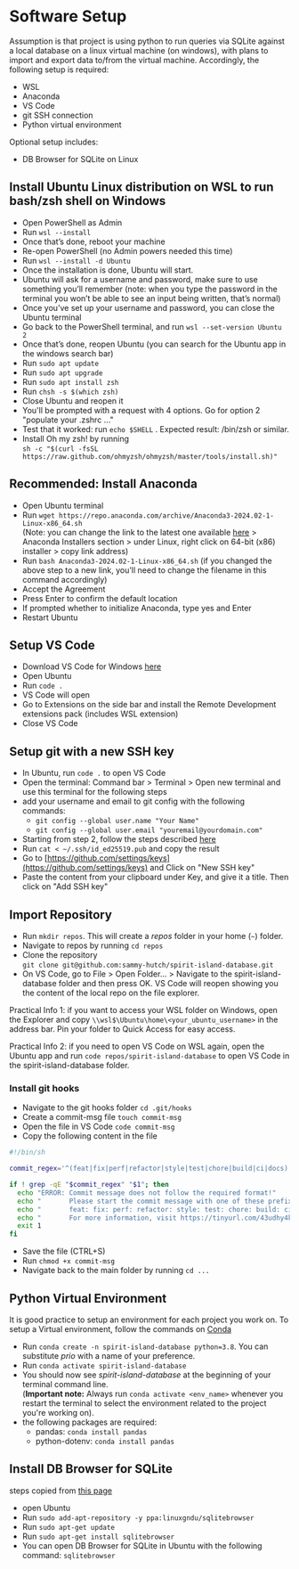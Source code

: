 # Software Setup

Assumption is that project is using python to run queries via SQLite against a local database on a linux virtual machine (on windows), with plans to import and export data to/from the virtual machine. Accordingly, the following setup is required:
- WSL
- Anaconda
- VS Code
- git SSH connection
- Python virtual environment

Optional setup includes:
- DB Browser for SQLite on Linux


## Install Ubuntu Linux distribution on WSL to run bash/zsh shell on Windows

- Open PowerShell as Admin
- Run ```wsl --install```
- Once that’s done, reboot your machine
- Re-open PowerShell (no Admin powers needed this time)
- Run ```wsl --install -d Ubuntu```
- Once the installation is done, Ubuntu will start.
- Ubuntu will ask for a username and password, make sure to use something you’ll remember (note: when you type the password in the terminal you won’t be able to see an input being written, that’s normal)
- Once you’ve set up your username and password, you can close the Ubuntu terminal
- Go back to the PowerShell terminal, and run ```wsl --set-version Ubuntu 2```
- Once that’s done, reopen Ubuntu (you can search for the Ubuntu app in the windows search bar)
- Run ```sudo apt update```
- Run ```sudo apt upgrade```
- Run ```sudo apt install zsh```
- Run ```chsh -s $(which zsh)```
- Close Ubuntu and reopen it
- You'll be prompted with a request with 4 options. Go for option 2 "populate your .zshrc ..."
- Test that it worked: run ```echo $SHELL``` . Expected result: /bin/zsh or similar.
- Install Oh my zsh! by running  
  ```sh -c "$(curl -fsSL https://raw.github.com/ohmyzsh/ohmyzsh/master/tools/install.sh)"```

## Recommended: Install Anaconda
- Open Ubuntu terminal
- Run ```wget https://repo.anaconda.com/archive/Anaconda3-2024.02-1-Linux-x86_64.sh```  
  (Note: you can change the link to the latest one available [here](https://www.anaconda.com/products/distribution) > Anaconda Installers section > under Linux, right click on 64-bit (x86) installer > copy link address)
- Run ```bash Anaconda3-2024.02-1-Linux-x86_64.sh``` (if you changed the above step to a new link, you'll need to change the filename in this command accordingly)
- Accept the Agreement
- Press Enter to confirm the default location
- If prompted whether to initialize Anaconda, type yes and Enter
- Restart Ubuntu

## Setup VS Code

- Download VS Code for Windows [here](https://code.visualstudio.com/download)
- Open Ubuntu
- Run ```code .```
- VS Code will open
- Go to Extensions on the side bar and install the Remote Development extensions pack (includes WSL extension)
- Close VS Code

## Setup git with a new SSH key

- In Ubuntu, run ```code .``` to open VS Code
- Open the terminal: Command bar > Terminal > Open new terminal and use this terminal for the following steps
- add your username and email to git config with the following commands:
  - ```git config --global user.name "Your Name"```
  - ```git config --global user.email "youremail@yourdomain.com"```
- Starting from step 2, follow the steps described [here](https://docs.github.com/en/authentication/connecting-to-github-with-ssh/generating-a-new-ssh-key-and-adding-it-to-the-ssh-agent#generating-a-new-ssh-key)
- Run ```cat < ~/.ssh/id_ed25519.pub``` and copy the result
- Go to [https://github.com/settings/keys](https://github.com/settings/keys) and Click on "New SSH key"
- Paste the content from your clipboard under Key, and give it a title. Then click on "Add SSH key"

## Import Repository

- Run ```mkdir repos```. This will create a *repos* folder in your home (```~```) folder.
- Navigate to repos by running ```cd repos```
- Clone the repository  
  ```git clone git@github.com:sammy-hutch/spirit-island-database.git```
- On VS Code, go to File > Open Folder... > Navigate to the spirit-island-database folder and then press OK. VS Code will reopen showing you the content of the local repo on the file explorer.

Practical Info 1: if you want to access your WSL folder on Windows, open the Explorer and copy ```\\wsl$\Ubuntu\home\<your_ubuntu_username>``` in the address bar.
Pin your folder to Quick Access for easy access.

Practical Info 2: if you need to open VS Code on WSL again, open the Ubuntu app and run ```code repos/spirit-island-database``` to open VS Code in the spirit-island-database folder.

### Install git hooks

- Navigate to the git hooks folder ```cd .git/hooks```
- Create a commit-msg file ```touch commit-msg```
- Open the file in VS Code ```code commit-msg```
- Copy the following content in the file
  
```bash
#!/bin/sh

commit_regex='^(feat|fix|perf|refactor|style|test|chore|build|ci|docs): .+'

if ! grep -qE "$commit_regex" "$1"; then
  echo "ERROR: Commit message does not follow the required format!"
  echo "       Please start the commit message with one of these prefixes:"
  echo "       feat: fix: perf: refactor: style: test: chore: build: ci: docs:"
  echo "       For more information, visit https://tinyurl.com/43udhy4k"
  exit 1
fi

```

- Save the file (CTRL+S)
- Run ```chmod +x commit-msg```
- Navigate back to the main folder by running ```cd ...```

## Python Virtual Environment

It is good practice to setup an environment for each project you work on.
To setup a Virtual environment, follow the commands on [Conda](https://docs.conda.io/en/latest/)

- Run ```conda create -n spirit-island-database python=3.8```. You can substitute *prio* with a name of your preference.
- Run ```conda activate spirit-island-database```
- You should now see *spirit-island-database* at the beginning of your terminal command line.  
  (**Important note:** Always run ```conda activate <env_name>``` whenever you restart the terminal to select the environment related to the project you're working on).
- the following packages are required:
  - pandas: ```conda install pandas```
  - python-dotenv: ```conda install pandas```

## Install DB Browser for SQLite

steps copied from [this page](https://sqlitebrowser.org/dl/)
- open Ubuntu
- Run ```sudo add-apt-repository -y ppa:linuxgndu/sqlitebrowser```
- Run ```sudo apt-get update```
- Run ```sudo apt-get install sqlitebrowser```
- You can open DB Browser for SQLite in Ubuntu with the following command: ```sqlitebrowser```
